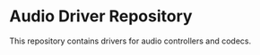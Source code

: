 Audio Driver Repository
=======================

This repository contains drivers for audio controllers and codecs.
